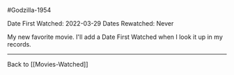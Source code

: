 #Godzilla-1954

Date First Watched:  2022-03-29
Dates Rewatched:  Never

My new favorite movie.  I'll add a Date First Watched when I look it up in my records.

---
Back to [[Movies-Watched]]